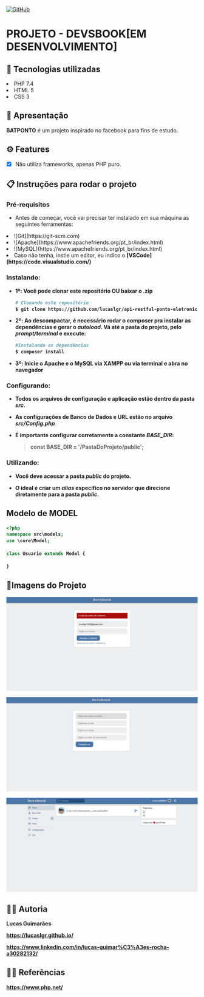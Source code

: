 <a href="./LICENSE">![GitHub](https://img.shields.io/badge/license-MIT-green)</a>

# PROJETO - DEVSBOOK[EM DESENVOLVIMENTO]

## :rocket: Tecnologias utilizadas

<li>PHP 7.4</li>
<li>HTML 5</li>
<li>CSS 3</li>

## :loudspeaker: Apresentação

**BATPONTO** é um projeto inspirado no facebook para fins de estudo.

## ⚙ Features

- [x] Não utiliza frameworks, apenas PHP puro.

## :clipboard: Instruções para rodar o projeto

### Pré-requisitos

- Antes de começar, você vai precisar ter instalado em sua máquina as seguintes ferramentas:

<li>![Git](https://git-scm.com)</li>
<li>![Apache](https://www.apachefriends.org/pt_br/index.html)</li>
<li>![MySQL](https://www.apachefriends.org/pt_br/index.html)</li>
<li>Caso não tenha, instle um editor, eu indico o <b>[VSCode](https://code.visualstudio.com/)</li>

### Instalando:

- 1º: Você pode clonar este repositório OU baixar o .zip
  
  ```bash
  # Clonando este repositório
  $ git clone https://github.com/lucaslgr/api-restful-ponto-eletronico
  ```

- 2º: Ao descompactar, é necessário rodar o **composer** pra instalar as dependências e gerar o *autoload*.
  Vá até a pasta do projeto, pelo *prompt/terminal* e execute:
  
  ```bash
  #Instalando as dependências
  $ composer install      
  ```

- 3º: Inicie o Apache e o MySQL via XAMPP ou via terminal e abra no navegador

### Configurando:

- Todos os arquivos de **configuração** e aplicação estão dentro da pasta *src*.

- As configurações de Banco de Dados e URL estão no arquivo *src/Config.php*

- É importante configurar corretamente a constante *BASE_DIR*:
  
  > const BASE_DIR = '/**PastaDoProjeto**/public';

### Utilizando:

- Você deve acessar a pasta *public* do projeto.

- O ideal é criar um ***alias*** específico no servidor que direcione diretamente para a pasta     *public*.

## Modelo de MODEL

```php
<?php
namespace src\models;
use \core\Model;

class Usuario extends Model {

}
```

## :flower_playing_cards:Imagens do Projeto

![Imagem do projeto](https://github.com/lucaslgr/devs-book/blob/master/screenshots/project-devs-book-1.png)

![Imagem do projeto](https://github.com/lucaslgr/devs-book/blob/master/screenshots/project-devs-book-2.png)

![Imagem do projeto](https://github.com/lucaslgr/devs-book/blob/master/screenshots/project-devs-book-3.png)

## :man_technologist: Autoria

Lucas Guimarães

https://lucaslgr.github.io/

https://www.linkedin.com/in/lucas-guimar%C3%A3es-rocha-a30282132/

## :male_detective: Referências

https://www.php.net/
